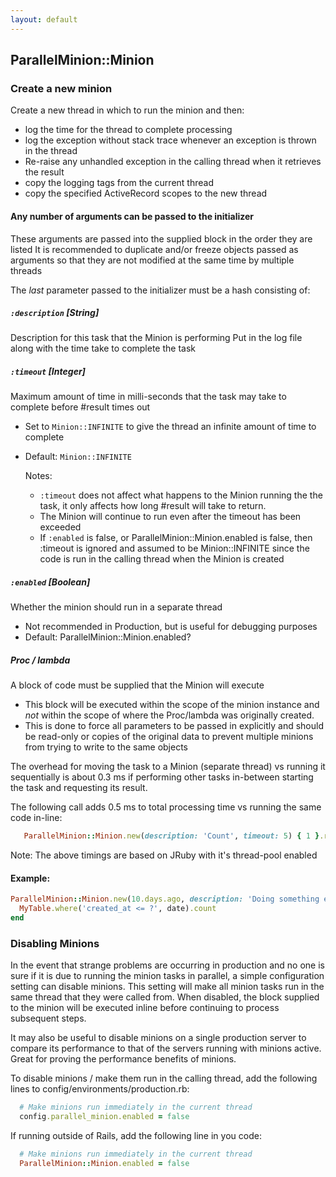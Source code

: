 ```yaml
---
layout: default
---
```


## ParallelMinion::Minion

### Create a new minion

Create a new thread in which to run the minion and then:

- log the time for the thread to complete processing
- log the exception without stack trace whenever an exception is thrown in the thread
- Re-raise any unhandled exception in the calling thread when it retrieves the result
- copy the logging tags from the current thread
- copy the specified ActiveRecord scopes to the new thread

#### Any number of arguments can be passed to the initializer
These arguments are passed into the supplied block in the order they are listed
   It is recommended to duplicate and/or freeze objects passed as arguments
   so that they are not modified at the same time by multiple threads

The _last_ parameter passed to the initializer must be a hash consisting of:

##### `:description` [String]
   Description for this task that the Minion is performing
   Put in the log file along with the time take to complete the task

##### `:timeout` [Integer]

Maximum amount of time in milli-seconds that the task may take to complete
before #result times out

- Set to `Minion::INFINITE` to give the thread an infinite amount of time to complete
- Default: `Minion::INFINITE`

   Notes:
   - `:timeout` does not affect what happens to the Minion running the
     the task, it only affects how long #result will take to return.
   - The Minion will continue to run even after the timeout has been exceeded
   - If `:enabled` is false, or ParallelMinion::Minion.enabled is false,
     then :timeout is ignored and assumed to be Minion::INFINITE
     since the code is run in the calling thread when the Minion is created

##### `:enabled` [Boolean]
Whether the minion should run in a separate thread

- Not recommended in Production, but is useful for debugging purposes
- Default: ParallelMinion::Minion.enabled?

##### Proc / lambda

A block of code must be supplied that the Minion will execute

- This block will be executed within the scope of the minion
  instance and _not_ within the scope of where the Proc/lambda was
  originally created.
- This is done to force all parameters to be passed in explicitly
  and should be read-only or copies of the original data to prevent
  multiple minions from trying to write to the same objects

The overhead for moving the task to a Minion (separate thread) vs running it
sequentially is about 0.3 ms if performing other tasks in-between starting
the task and requesting its result.

The following call adds 0.5 ms to total processing time vs running the
same code in-line:

```ruby
   ParallelMinion::Minion.new(description: 'Count', timeout: 5) { 1 }.result
```

Note: The above timings are based on JRuby with it's thread-pool enabled

#### Example:

```ruby
ParallelMinion::Minion.new(10.days.ago, description: 'Doing something else in parallel', timeout: 1000) do |date|
  MyTable.where('created_at <= ?', date).count
end
```

### Disabling Minions

In the event that strange problems are occurring in production and no one is
sure if it is due to running the minion tasks in parallel, a simple configuration
setting can disable minions. This setting will make all minion tasks run in
the same thread that they were called from. When disabled, the block supplied
to the minion will be executed inline before continuing to process subsequent steps.

It may also be useful to disable minions on a single production server to compare
its performance to that of the servers running with minions active. Great for
proving the performance benefits of minions.

To disable minions / make them run in the calling thread, add the following
lines to config/environments/production.rb:

```ruby
  # Make minions run immediately in the current thread
  config.parallel_minion.enabled = false
```

If running outside of Rails, add the following line in you code:

```ruby
  # Make minions run immediately in the current thread
  ParallelMinion::Minion.enabled = false
```
